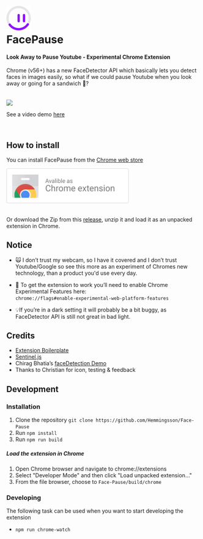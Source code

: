 

<h1>
 <img src="resources/FacePause.png?raw=true" alt="Face Pause">
  <br>
   FacePause

</h1>

#### Look Away to Pause Youtube - Experimental Chrome Extension


Chrome (v56+) has a new FaceDetector API which basically lets you detect faces in images easily, so what if we could pause Youtube when you look away or going for a sandwich 🥪?


  <br>
  <img align="center" src="https://media.giphy.com/media/2sdM8tdDlqZGY7g3bT/giphy.gif" width="430">



See a video demo [here](https://youtu.be/CL_B7iVpg4M)

   <br>
   
## How to install


You can install FacePause from the [Chrome web store](https://chrome.google.com/webstore/detail/igoccmpimadoamkfabcpelmkhpgiafhd)

<a href="https://chrome.google.com/webstore/detail/igoccmpimadoamkfabcpelmkhpgiafhd">
    <img src="resources/CWS-dl.png" width="320">
 </a>
 <br> <br>

Or download the Zip from this [release](https://github.com/Hemmingsson/Face-Pause/releases/tag/0.1), unzip it and load it as an unpacked extension in Chrome.

## Notice

- 🙀 I don’t trust my webcam, so I have it covered and I don’t trust Youtube/Google so see this more as an experiment of Chromes new technology, than a product you'd use every day. 
- 🏴 To get the extension to work you’ll need to enable Chrome Experimental Features here: <br>
`chrome://flags#enable-experimental-web-platform-features`

- 💡If you’re in a dark setting it will probably be a bit buggy, as FaceDetector API is still not great in bad light. 


## Credits
- [Extension Boilerplate](https://github.com/EmailThis/extension-boilerplate)
- [Sentinel.js](https://github.com/muicss/sentineljs)
- Chirag Bhatia’s [faceDetection Demo](https://github.com/chirag64/live-face-detector/)
- Thanks to Christian for icon, testing & feedback

## Development

### Installation
1. Clone the repository `git clone https://github.com/Hemmingsson/Face-Pause`
2. Run `npm install`
3. Run `npm run build`

##### Load the extension in Chrome
1. Open Chrome browser and navigate to chrome://extensions
2. Select "Developer Mode" and then click "Load unpacked extension..."
3. From the file browser, choose to `Face-Pause/build/chrome`


### Developing
The following task can be used when you want to start developing the extension

- `npm run chrome-watch`



